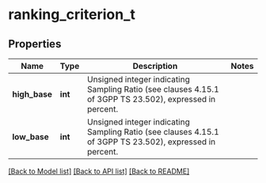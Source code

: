 # ranking_criterion_t

## Properties
Name | Type | Description | Notes
------------ | ------------- | ------------- | -------------
**high_base** | **int** | Unsigned integer indicating Sampling Ratio (see clauses 4.15.1 of 3GPP TS 23.502), expressed in percent.   | 
**low_base** | **int** | Unsigned integer indicating Sampling Ratio (see clauses 4.15.1 of 3GPP TS 23.502), expressed in percent.   | 

[[Back to Model list]](../README.md#documentation-for-models) [[Back to API list]](../README.md#documentation-for-api-endpoints) [[Back to README]](../README.md)


